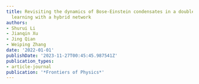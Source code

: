 ```yaml
---
title: Revisiting the dynamics of Bose-Einstein condensates in a double well by deep
  learning with a hybrid network
authors:
- Shurui Li
- Jianqin Xu
- Jing Qian
- Weiping Zhang
date: '2022-01-01'
publishDate: '2023-11-27T00:45:45.987541Z'
publication_types:
- article-journal
publication: '*Frontiers of Physics*'
---
```

